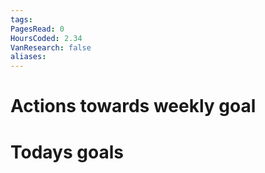 ```yaml
---
tags: 
PagesRead: 0
HoursCoded: 2.34
VanResearch: false
aliases:
---
```

# Actions towards weekly goal
# Todays goals